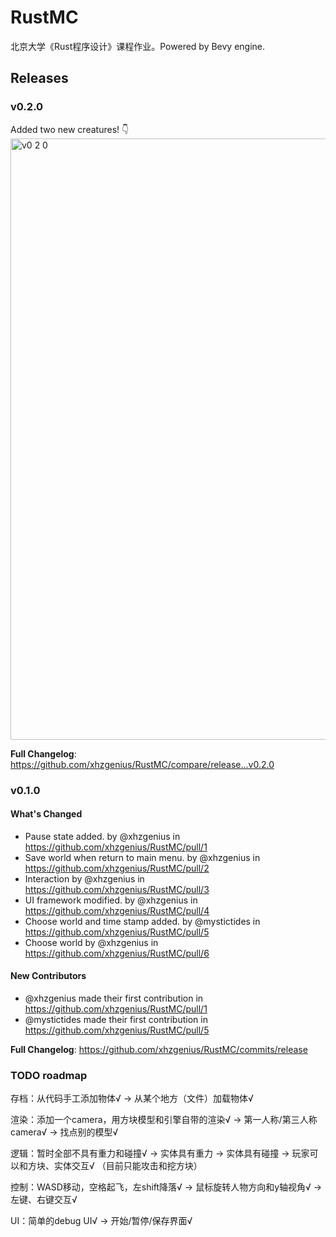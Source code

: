 # RustMC

北京大学《Rust程序设计》课程作业。Powered by Bevy engine. 

## Releases
### v0.2.0
Added two new creatures! 👇
<img width="962" alt="v0 2 0" src="https://github.com/xhzgenius/RustMC/assets/82707775/847261d1-29cd-4468-8409-16bb278f51e2">

**Full Changelog**: https://github.com/xhzgenius/RustMC/compare/release...v0.2.0

### v0.1.0
#### What's Changed
* Pause state added. by @xhzgenius in https://github.com/xhzgenius/RustMC/pull/1
* Save world when return to main menu. by @xhzgenius in https://github.com/xhzgenius/RustMC/pull/2
* Interaction by @xhzgenius in https://github.com/xhzgenius/RustMC/pull/3
* UI framework modified. by @xhzgenius in https://github.com/xhzgenius/RustMC/pull/4
* Choose world and time stamp added. by @mystictides in https://github.com/xhzgenius/RustMC/pull/5
* Choose world by @xhzgenius in https://github.com/xhzgenius/RustMC/pull/6

#### New Contributors
* @xhzgenius made their first contribution in https://github.com/xhzgenius/RustMC/pull/1
* @mystictides made their first contribution in https://github.com/xhzgenius/RustMC/pull/5

**Full Changelog**: https://github.com/xhzgenius/RustMC/commits/release

### TODO roadmap

存档：从代码手工添加物体√ -> 从某个地方（文件）加载物体√

渲染：添加一个camera，用方块模型和引擎自带的渲染√ -> 第一人称/第三人称camera√ -> 找点别的模型√

逻辑：暂时全部不具有重力和碰撞√ -> 实体具有重力 -> 实体具有碰撞 -> 玩家可以和方块、实体交互√ （目前只能攻击和挖方块）

控制：WASD移动，空格起飞，左shift降落√ -> 鼠标旋转人物方向和y轴视角√ -> 左键、右键交互√

UI：简单的debug UI√ -> 开始/暂停/保存界面√
